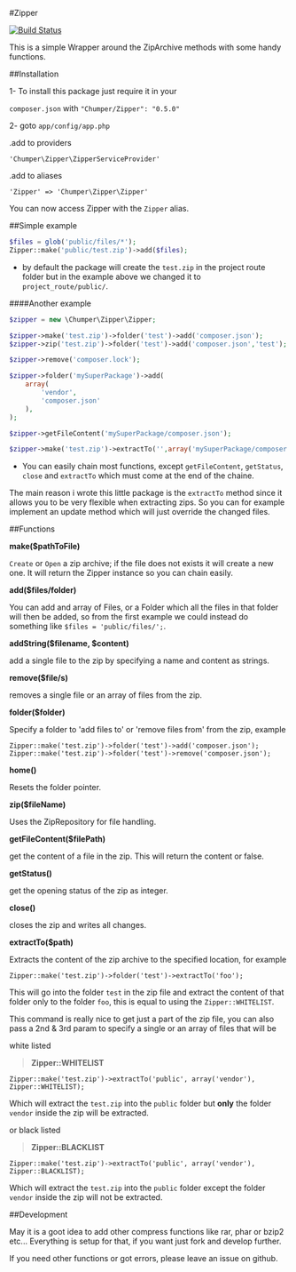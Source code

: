 #Zipper

[![Build Status](https://travis-ci.org/Chumper/Zipper.png)](https://travis-ci.org/Chumper/Zipper)

This is a simple Wrapper around the ZipArchive methods with some handy functions.

##Installation

1- To install this package just require it in your

`composer.json` with `"Chumper/Zipper": "0.5.0"`

2- goto `app/config/app.php`

.add to providers

    'Chumper\Zipper\ZipperServiceProvider'

.add to aliases

    'Zipper' => 'Chumper\Zipper\Zipper'

You can now access Zipper with the `Zipper` alias.

##Simple example
```php
$files = glob('public/files/*');
Zipper::make('public/test.zip')->add($files);
```
- by default the package will create the `test.zip` in the project route folder but in the example above we changed it to `project_route/public/`.

####Another example
```php
$zipper = new \Chumper\Zipper\Zipper;

$zipper->make('test.zip')->folder('test')->add('composer.json');
$zipper->zip('test.zip')->folder('test')->add('composer.json','test');

$zipper->remove('composer.lock');

$zipper->folder('mySuperPackage')->add(
    array(
        'vendor',
        'composer.json'
    ),
);

$zipper->getFileContent('mySuperPackage/composer.json');

$zipper->make('test.zip')->extractTo('',array('mySuperPackage/composer.json'),Zipper::WHITELIST);
```

- You can easily chain most functions, except `getFileContent`, `getStatus`, `close` and `extractTo` which must come at the end of the chaine.

The main reason i wrote this little package is the `extractTo` method since it allows you to be very flexible when extracting zips.
So you can for example implement an update method which will just override the changed files.


##Functions

**make($pathToFile)**

`Create` or `Open` a zip archive; if the file does not exists it will create a new one.
It will return the Zipper instance so you can chain easily.


**add($files/folder)**

You can add and array of Files, or a Folder which all the files in that folder will then be added, so from the first example we could instead do something like `$files = 'public/files/';`.


**addString($filename, $content)**

add a single file to the zip by specifying a name and content as strings.


**remove($file/s)**

removes a single file or an array of files from the zip.


**folder($folder)**

Specify a folder to 'add files to' or 'remove files from' from the zip, example

	Zipper::make('test.zip')->folder('test')->add('composer.json');
	Zipper::make('test.zip')->folder('test')->remove('composer.json');


**home()**

Resets the folder pointer.


**zip($fileName)**

Uses the ZipRepository for file handling.


**getFileContent($filePath)**

get the content of a file in the zip. This will return the content or false.


**getStatus()**

get the opening status of the zip as integer.


**close()**

closes the zip and writes all changes.


**extractTo($path)**

Extracts the content of the zip archive to the specified location, for example

    Zipper::make('test.zip')->folder('test')->extractTo('foo');

This will go into the folder `test` in the zip file and extract the content of that folder only to the folder `foo`, this is equal to using the `Zipper::WHITELIST`.

This command is really nice to get just a part of the zip file, you can also pass a 2nd & 3rd param to specify a single or an array of files that will be

white listed

>**Zipper::WHITELIST**
>
	Zipper::make('test.zip')->extractTo('public', array('vendor'), Zipper::WHITELIST);
Which will extract the `test.zip` into the `public` folder but **only** the folder `vendor` inside the zip will be extracted.

or black listed

>**Zipper::BLACKLIST**
>
	Zipper::make('test.zip')->extractTo('public', array('vendor'), Zipper::BLACKLIST);
Which will extract the `test.zip` into the `public` folder except the folder `vendor` inside the zip will not be extracted.



##Development

May it is a goot idea to add other compress functions like rar, phar or bzip2 etc...
Everything is setup for that, if you want just fork and develop further.

If you need other functions or got errors, please leave an issue on github.
